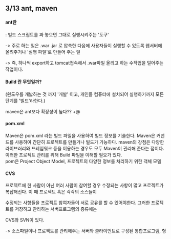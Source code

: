 ## 3/13 ant, maven

#### ant란
: 빌드 스크립트를 짜 놓으면 그대로 실행시켜주는 '도구'
 
 -> 주로 하는 일은 .war .jar 로 압축한 다음에 사용자들이 실행할 수 있도록 웹서버에 올려주거나 '실행 파일'로 만들어 주는 일 
 
 -> 즉, 하나씩 export하고 tomcat접속해서 .war파일 올리고 하는 수작업을 덜어주는 작업이다.
 
#### Build 란 무엇일까?
(윈도우를 개밣하는 것 까지 '개발' 이고, 개인들 컴퓨터에 설치되어 실행하기까지 모든 단계를 '빌드'라한다.)

maven은 ant보다 확장성이 높다?? +@ 


#### pom.xml

Maven은 pom.xml 라는 빌드 파일을 사용하여 빌드 정보를 기술한다.
 Maven은 커맨드를 사용하여 간단히 프로젝트를 만들거나 빌드가 가능하다. maven의 강점은 다양한 라이브러리와 프레임워크 등을 이용하는 경우도 모두
 Maven이 관리해 준다는 점이다. 이러한 프로젝트 관리를 위해 Build 파일을 이해할 필요가 있다.  
 pom은 Project Object Model, 프로젝트의 다양한 정보를 처리하기 위한 객체 모델


#### CVS

프로젝트에 한 사람이 아닌 여러 사람이 참여할 경우 수정되는 사항이 많고 프로젝트가 복잡해진다. 이 때 프로젝트 혹은 각각의 소스들이

수정되는 사항들을 프로젝트 참여자들이 서로 공유를 할 수 있어야한다. 그러한 프로젝트를 저장하고 관리하는 서버프로그램의 종류에는 

CVS와 SVN이 있다.


-> 소스파일이나 프로젝트를 관리해주는 서버와 클라이언트로 구성된 통합프로그램, 형



